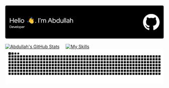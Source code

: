 ![Header](./github-header-image.png)
<div style="display: flex; align-items: center; gap: 20px;">
  <a href="https://github.com/abdulahmd/github-readme-stats">
    <img src="https://github-readme-stats.vercel.app/api?username=abdulahmd&theme=blue_navy" alt="Abdullah's GitHub Stats">
  </a>
  <a href="https://skillicons.dev">
    <img src="https://skillicons.dev/icons?i=vscode,anaconda,java,python,pytorch,matlab,notion,opencv,unity,blender&perline=5" alt="My Skills">
  </a>
</div>

<picture>
  <source media="(prefers-color-scheme: dark)" srcset="https://raw.githubusercontent.com/abdulahmd/abdulahmd/output/github-contribution-grid-snake-dark.svg">
  <source media="(prefers-color-scheme: light)" srcset="https://raw.githubusercontent.com/abdulahmd/abdulahmd/output/github-contribution-grid-snake.svg">
  <img alt="github contribution grid snake animation" src="https://raw.githubusercontent.com/abdulahmd/abdulahmd/output/github-contribution-grid-snake.svg">
</picture>
